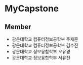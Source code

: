 # MyCapstone

## Member 
- 광운대학교 컴퓨터정보공학부 주재훈 
- 광운대학교 컴퓨터정보공학부 김수진
- 광운대학교 정보융합학부 오유경
- 광운대학교 정보융합학부 서유진
